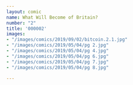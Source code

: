 ```yaml
---
layout: comic
name: What Will Become of Britain?
number: "2"
title: '000002'
images:
- "/images/comics/2019/09/02/bitcoin.2.1.jpg"
- "/images/comics/2019/05/04/pg 2.jpg"
- "/images/comics/2019/05/04/pg 4.jpg"
- "/images/comics/2019/05/04/pg 6.jpg"
- "/images/comics/2019/05/04/pg 7.jpg"
- "/images/comics/2019/05/04/pg 8.jpg"

---
```

